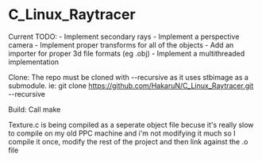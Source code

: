 # C_Linux_Raytracer

Current TODO:
    - Implement secondary rays
    - Implement a perspective camera
    - Implement proper transforms for all of the objects
    - Add an importer for proper 3d file formats (eg .obj)
    - Implement a multithreaded implementation

Clone:
The repo must be cloned with --recursive as it uses stbimage as a submodule.
ie: git clone https://github.com/HakaruN/C_Linux_Raytracer.git --recursive


Build:
Call make

Texture.c is being compiled as a seperate object file becuse it's really slow to compile on my old PPC machine and i'm not modifying it much so I compile it once, modify the rest of the project and then link against the .o file

